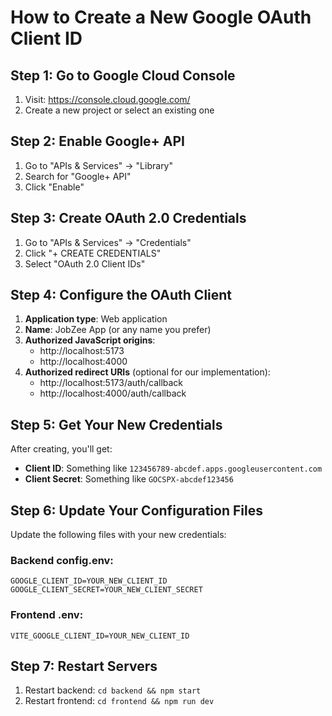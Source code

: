 # How to Create a New Google OAuth Client ID

## Step 1: Go to Google Cloud Console
1. Visit: https://console.cloud.google.com/
2. Create a new project or select an existing one

## Step 2: Enable Google+ API
1. Go to "APIs & Services" → "Library"
2. Search for "Google+ API" 
3. Click "Enable"

## Step 3: Create OAuth 2.0 Credentials
1. Go to "APIs & Services" → "Credentials"
2. Click "+ CREATE CREDENTIALS"
3. Select "OAuth 2.0 Client IDs"

## Step 4: Configure the OAuth Client
1. **Application type**: Web application
2. **Name**: JobZee App (or any name you prefer)
3. **Authorized JavaScript origins**:
   - http://localhost:5173
   - http://localhost:4000
4. **Authorized redirect URIs** (optional for our implementation):
   - http://localhost:5173/auth/callback
   - http://localhost:4000/auth/callback

## Step 5: Get Your New Credentials
After creating, you'll get:
- **Client ID**: Something like `123456789-abcdef.apps.googleusercontent.com`
- **Client Secret**: Something like `GOCSPX-abcdef123456`

## Step 6: Update Your Configuration Files
Update the following files with your new credentials:

### Backend config.env:
```
GOOGLE_CLIENT_ID=YOUR_NEW_CLIENT_ID
GOOGLE_CLIENT_SECRET=YOUR_NEW_CLIENT_SECRET
```

### Frontend .env:
```
VITE_GOOGLE_CLIENT_ID=YOUR_NEW_CLIENT_ID
```

## Step 7: Restart Servers
1. Restart backend: `cd backend && npm start`
2. Restart frontend: `cd frontend && npm run dev`
